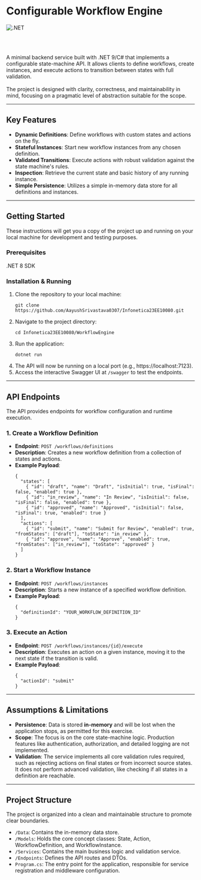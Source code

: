 <h1>Configurable Workflow Engine</h1>
<img src="https://img.shields.io/badge/.NET-9-blue.svg" alt=".NET">

<br><br>

<p>
A minimal backend service built with .NET 9/C# that implements a configurable state-machine API. It allows clients to define workflows, create instances, and execute actions to transition between states with full validation.
<br><br>
The project is designed with clarity, correctness, and maintainability in mind, focusing on a pragmatic level of abstraction suitable for the scope.
</p>

<hr>

<h2>Key Features</h2>
<ul>
    <li><b>Dynamic Definitions</b>: Define workflows with custom states and actions on the fly.</li>
    <li><b>Stateful Instances</b>: Start new workflow instances from any chosen definition.</li>
    <li><b>Validated Transitions</b>: Execute actions with robust validation against the state machine's rules.</li>
    <li><b>Inspection</b>: Retrieve the current state and basic history of any running instance.</li>
    <li><b>Simple Persistence</b>: Utilizes a simple in-memory data store for all definitions and instances.</li>
</ul>

<hr>

<h2>Getting Started</h2>
<p>These instructions will get you a copy of the project up and running on your local machine for development and testing purposes.</p>

<h3>Prerequisites</h3>
<p>.NET 8 SDK</p>

<h3>Installation & Running</h3>
<ol>
    <li>
        Clone the repository to your local machine:
        <pre><code>git clone https://github.com/AayushSrivastava0307/Infonetica23EE10080.git</code></pre>
    </li>
    <li>
        Navigate to the project directory:
        <pre><code>cd Infonetica23EE10080/WorkflowEngine</code></pre>
    </li>
    <li>
        Run the application:
        <pre><code>dotnet run</code></pre>
    </li>
    <li>The API will now be running on a local port (e.g., https://localhost:7123).</li>
    <li>Access the interactive Swagger UI at <code>/swagger</code> to test the endpoints.</li>
</ol>

<hr>

<h2>API Endpoints</h2>
<p>The API provides endpoints for workflow configuration and runtime execution.</p>

<h3>1. Create a Workflow Definition</h3>
<ul>
    <li><b>Endpoint</b>: <code>POST /workflows/definitions</code></li>
    <li><b>Description</b>: Creates a new workflow definition from a collection of states and actions.</li>
    <li><b>Example Payload</b>:
        <pre><code>{
  "states": [
    { "id": "draft", "name": "Draft", "isInitial": true, "isFinal": false, "enabled": true },
    { "id": "in_review", "name": "In Review", "isInitial": false, "isFinal": false, "enabled": true },
    { "id": "approved", "name": "Approved", "isInitial": false, "isFinal": true, "enabled": true }
  ],
  "actions": [
    { "id": "submit", "name": "Submit for Review", "enabled": true, "fromStates": ["draft"], "toState": "in_review" },
    { "id": "approve", "name": "Approve", "enabled": true, "fromStates": ["in_review"], "toState": "approved" }
  ]
}</code></pre>
    </li>
</ul>

<h3>2. Start a Workflow Instance</h3>
<ul>
    <li><b>Endpoint</b>: <code>POST /workflows/instances</code></li>
    <li><b>Description</b>: Starts a new instance of a specified workflow definition.</li>
    <li><b>Example Payload</b>:
        <pre><code>{
  "definitionId": "YOUR_WORKFLOW_DEFINITION_ID"
}</code></pre>
    </li>
</ul>

<h3>3. Execute an Action</h3>
<ul>
    <li><b>Endpoint</b>: <code>POST /workflows/instances/{id}/execute</code></li>
    <li><b>Description</b>: Executes an action on a given instance, moving it to the next state if the transition is valid.</li>
    <li><b>Example Payload</b>:
        <pre><code>{
  "actionId": "submit"
}</code></pre>
    </li>
</ul>

<hr>

<h2>Assumptions & Limitations</h2>
<ul>
    <li><b>Persistence</b>: Data is stored <b>in-memory</b> and will be lost when the application stops, as permitted for this exercise.</li>
    <li><b>Scope</b>: The focus is on the core state-machine logic. Production features like authentication, authorization, and detailed logging are not implemented.</li>
    <li><b>Validation</b>: The service implements all core validation rules required, such as rejecting actions on final states or from incorrect source states. It does not perform advanced validation, like checking if all states in a definition are reachable.</li>
</ul>

<hr>

<h2>Project Structure</h2>
<p>The project is organized into a clean and maintainable structure to promote clear boundaries.</p>
<ul>
    <li><code>/Data</code>: Contains the in-memory data store.</li>
    <li><code>/Models</code>: Holds the core concept classes: State, Action, WorkflowDefinition, and WorkflowInstance.</li>
    <li><code>/Services</code>: Contains the main business logic and validation service.</li>
    <li><code>/Endpoints</code>: Defines the API routes and DTOs.</li>
    <li><code>Program.cs</code>: The entry point for the application, responsible for service registration and middleware configuration.</li>
</ul>
